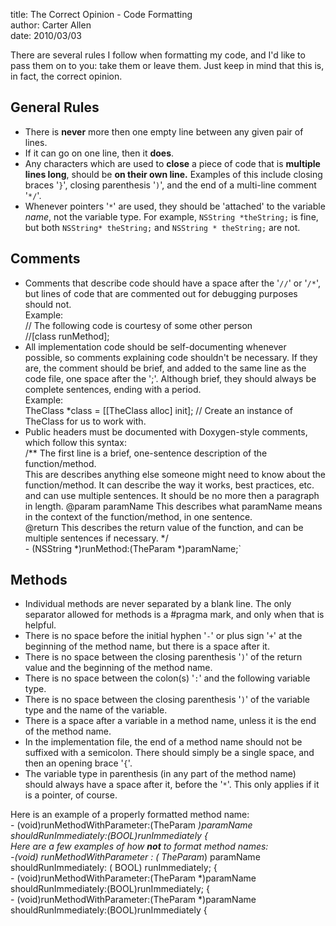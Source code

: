 title: The Correct Opinion - Code Formatting  
author: Carter Allen  
date: 2010/03/03  

There are several rules I follow when formatting my code, and I'd like to pass them on to you:  take them or leave them. Just keep in mind that this is, in fact, the correct opinion.  

## General Rules #

* There is **never** more then one empty line between any given pair of lines.  
* If it can go on one line, then it **does**.
* Any characters which are used to **close** a piece of code that is **multiple lines long**, should be **on their own line.** Examples of this include closing braces '`}`', closing parenthesis '`)`', and the end of a multi-line comment '`*/`'.
* Whenever pointers '`*`' are used, they should be 'attached' to the variable *name*, not the variable type. For example, `NSString *theString;` is fine, but both `NSString* theString;` and `NSString * theString;` are not.  

## Comments ##

* Comments that describe code should have a space after the '`//`' or '`/*`', but lines of code that are commented out for debugging purposes should not.  
	Example:  
    	// The following code is courtesy of some other person  
    	//[class runMethod];  
* All implementation code should be self-documenting whenever possible, so comments explaining code shouldn't be necessary. If they are, the comment should be brief, and added to the same line as the code file, one space after the ';'. Although brief, they should always be complete sentences, ending with a period.  
	Example:  
	    TheClass *class = [[TheClass alloc] init]; // Create an instance of TheClass for us to work with.  
* Public headers must be documented with Doxygen-style comments, which follow this syntax:  
	    /** The first line is a brief, one-sentence description of the function/method.  
		This are describes anything else someone might need to know about the function/method. It can describe the way it works, best practices, etc. and can use multiple sentences. It should be no more then a paragraph in length.
		@param paramName This describes what paramName means in the context of the function/method, in one sentence.  
		@return This describes the return value of the function, and can be multiple sentences if necessary.
		*/  
		- (NSString *)runMethod:(TheParam *)paramName;`  
		
## Methods ##

* Individual methods are never separated by a blank line. The only separator allowed for methods is a #pragma mark, and only when that is helpful.  
* There is no space before the initial hyphen '`-`' or plus sign '`+`' at the beginning of the method name, but there is a space after it.  
* There is no space between the closing parenthesis '`)`' of the return value and the beginning of the method name.  
* There is no space between the colon(s) '`:`' and the following variable type.  
* There is no space between the closing parenthesis '`)`' of the variable type and the name of the variable.  
* There is a space after a variable in a method name, unless it is the end of the method name.  
* In the implementation file, the end of a method name should not be suffixed with a semicolon. There should simply be a single space, and then an opening brace '`{`'.  
* The variable type in parenthesis (in any part of the method name) should always have a space after it, before the '`*`'. This only applies if it is a pointer, of course.

Here is an example of a properly formatted method name:  
    - (void)runMethodWithParameter:(TheParam *)paramName shouldRunImmediately:(BOOL)runImmediately {  
Here are a few examples of how **not** to format method names:  
     -(void) runMethodWithParameter : ( TheParam*) paramName shouldRunImmediately: ( BOOL) runImmediately; {  
    - (void)runMethodWithParameter:(TheParam *)paramName shouldRunImmediately:(BOOL)runImmediately; {  
    - (void)runMethodWithParameter:(TheParam *)paramName shouldRunImmediately:(BOOL)runImmediately
     {
